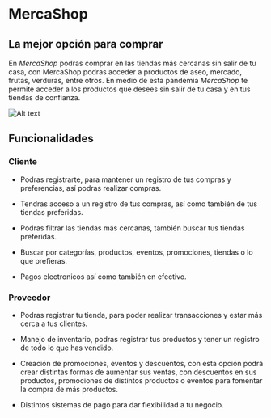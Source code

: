 # MercaShop

## La mejor opción para comprar

En *MercaShop* podras comprar en las tiendas más cercanas sin salir de tu casa, con MercaShop
podras acceder a productos de aseo, mercado, frutas, verduras, entre otros. En medio de esta pandemia *MercaShop*  te permite acceder a los productos que desees sin salir de tu casa y en tus tiendas de confianza.

![Alt text](https://res.cloudinary.com/dkrcosw87/image/upload/v1604441778/MercaShop_ghtxnf.png)

## Funcionalidades

### Cliente

* Podras registrarte, para mantener un registro de tus compras y preferencias, así podras realizar compras.

* Tendras acceso a un registro de tus compras, así como también de tus tiendas preferidas.

* Podras filtrar las tiendas más cercanas, también buscar tus tiendas preferidas.

* Buscar por categorías, productos, eventos, promociones, tiendas o lo que prefieras.

* Pagos electronicos así como también en efectivo.

### Proveedor

* Podras registrar tu tienda, para poder realizar transacciones y estar más cerca a tus clientes.

* Manejo de inventario, podras registrar tus productos y tener un registro de todo lo que has vendido.

* Creación de promociones, eventos y descuentos, con esta opción podrá crear distintas formas de aumentar sus ventas, con descuentos en sus productos, promociones de distintos productos o eventos para fomentar la compra de más productos.

* Distintos sistemas de pago para dar flexibilidad a tu negocio.
